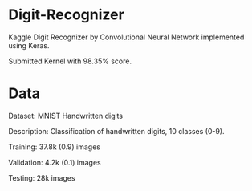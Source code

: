 # Digit-Recognizer
Kaggle Digit Recognizer by Convolutional Neural Network implemented using Keras.

Submitted Kernel with 98.35% score.

# Data
Dataset: MNIST Handwritten digits

Description: Classification of handwritten digits, 10 classes (0-9).

Training: 37.8k (0.9) images

Validation: 4.2k (0.1) images

Testing: 28k images

